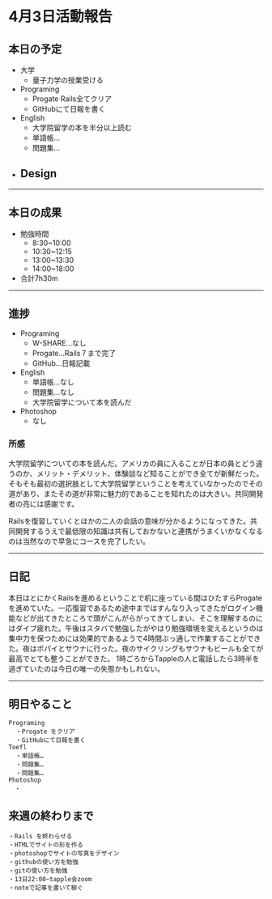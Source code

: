 # 4月3日活動報告
## 本日の予定

- 大学
  - 量子力学の授業受ける
- Programing
  - Progate Rails全てクリア
  - GitHubにて日報を書く
- English
  - 大学院留学の本を半分以上読む
  - 単語帳…
  - 問題集…
- Design
  - 
___


## 本日の成果

- 勉強時間
  - 8:30~10:00
  - 10:30~12:15
  - 13:00~13:30
  - 14:00~18:00
- 合計7h30m

___

## 進捗
- Programing
  - W-SHARE…なし
  - Progate…Rails７まで完了
  - GitHub…日報記載
- English
  - 単語帳…なし
  - 問題集…なし
  - 大学院留学について本を読んだ
- Photoshop
  - なし

### 所感
大学院留学についての本を読んだ。アメリカの員に入ることが日本の員とどう違うのか、メリット・デメリット、体験談など知ることができ全てが新鮮だった。そもそも最初の選択肢として大学院留学ということを考えていなかったのでその道があり、またその道が非常に魅力的であることを知れたのは大きい。共同開発者の亮には感謝です。

Railsを復習していくとほかの二人の会話の意味が分かるようになってきた。共同開発するうえで最低限の知識は共有しておかないと連携がうまくいかなくなるのは当然なので早急にコースを完了したい。
  
____
  
## 日記
本日はとにかくRailsを進めるということで机に座っている間はひたすらProgateを進めていた。一応復習であるため途中まではすんなり入ってきたがログイン機能などが出てきたところで頭がこんがらがってきてしまい、そこを理解するのにはダイブ疲れた。午後はスタバで勉強したがやはり勉強環境を変えるというのは集中力を保つためには効果的であるようで4時間ぶっ通しで作業することができた。夜はポパイとサウナに行った。夜のサイクリングもサウナもビールも全てが最高でとても整うことができた。
1時ごろからTappleの人と電話したら3時半を過ぎていたのは今日の唯一の失態かもしれない。
___

## 明日やること
```
Programing
  ・Progate をクリア
  ・GitHubにて日報を書く
Toefl
  ・単語帳…
  ・問題集…
  ・問題集…
Photoshop
　・
```

## 来週の終わりまで
```
・Rails を終わらせる
・HTMLでサイトの形を作る
・photoshopでサイトの写真をデザイン
・githubの使い方を勉強
・gitの使い方を勉強
・13日22:00~tapple会zoom
・noteで記事を書いて稼ぐ
```